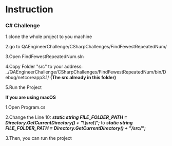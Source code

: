 # Instruction 

### C# Challenge

1.clone the whole project to you machine

2.go to QAEngineerChallenge/CSharpChallenges/FindFewestRepeatedNum/

3.Open FindFewestRepeatedNum.sln

4.Copy Folder "src" to your address: ../QAEngineerChallenge/CSharpChallenges/FindFewestRepeatedNum/bin/Debug/netcoreapp3.1/ **(The src already in this folder)**

5.Run the Project

****If you are using macOS****

1.Open Program.cs

2.Change the Line 10:
  ***static string FILE_FOLDER_PATH = Directory.GetCurrentDirectory() + "\\\src\\\\";*** 
  to
  ***static string FILE_FOLDER_PATH = Directory.GetCurrentDirectory() + "/src/";***

3.Then, you can run the project
